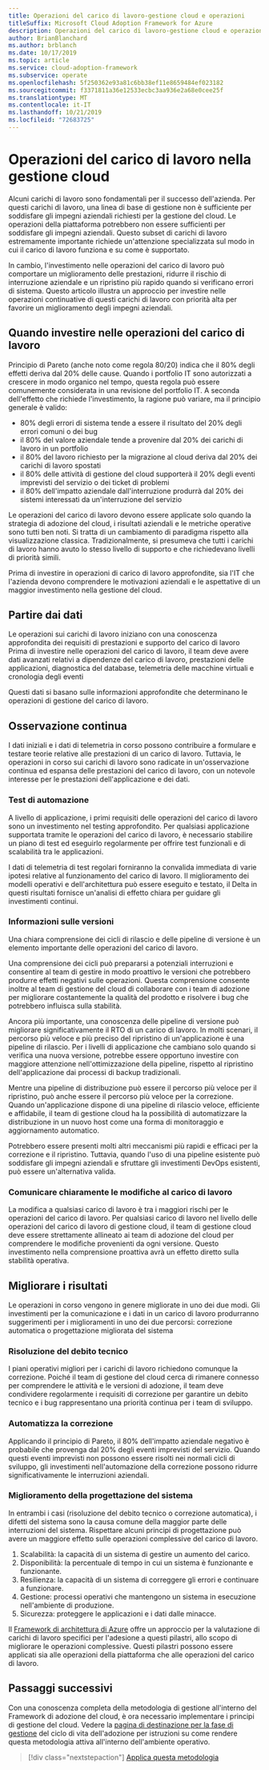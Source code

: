 ```yaml
---
title: Operazioni del carico di lavoro-gestione cloud e operazioni
titleSuffix: Microsoft Cloud Adoption Framework for Azure
description: Operazioni del carico di lavoro-gestione cloud e operazioni
author: BrianBlanchard
ms.author: brblanch
ms.date: 10/17/2019
ms.topic: article
ms.service: cloud-adoption-framework
ms.subservice: operate
ms.openlocfilehash: 5f250362e93a81c6bb38ef11e8659484ef023182
ms.sourcegitcommit: f3371811a36e12533ecbc3aa936e2a68e0cee25f
ms.translationtype: MT
ms.contentlocale: it-IT
ms.lasthandoff: 10/21/2019
ms.locfileid: "72683725"
---
```

# <a name="workload-operations-in-cloud-management"></a>Operazioni del carico di lavoro nella gestione cloud

Alcuni carichi di lavoro sono fondamentali per il successo dell'azienda. Per questi carichi di lavoro, una linea di base di gestione non è sufficiente per soddisfare gli impegni aziendali richiesti per la gestione del cloud. Le operazioni della piattaforma potrebbero non essere sufficienti per soddisfare gli impegni aziendali. Questo subset di carichi di lavoro estremamente importante richiede un'attenzione specializzata sul modo in cui il carico di lavoro funziona e su come è supportato.

In cambio, l'investimento nelle operazioni del carico di lavoro può comportare un miglioramento delle prestazioni, ridurre il rischio di interruzione aziendale e un ripristino più rapido quando si verificano errori di sistema. Questo articolo illustra un approccio per investire nelle operazioni continuative di questi carichi di lavoro con priorità alta per favorire un miglioramento degli impegni aziendali.

## <a name="when-to-invest-in-workload-operations"></a>Quando investire nelle operazioni del carico di lavoro

Principio di Pareto (anche noto come regola 80/20) indica che il 80% degli effetti deriva dal 20% delle cause. Quando i portfolio IT sono autorizzati a crescere in modo organico nel tempo, questa regola può essere comunemente considerata in una revisione del portfolio IT. A seconda dell'effetto che richiede l'investimento, la ragione può variare, ma il principio generale è valido:

- 80% degli errori di sistema tende a essere il risultato del 20% degli errori comuni o dei bug
- il 80% del valore aziendale tende a provenire dal 20% dei carichi di lavoro in un portfolio
- il 80% del lavoro richiesto per la migrazione al cloud deriva dal 20% dei carichi di lavoro spostati
- il 80% delle attività di gestione del cloud supporterà il 20% degli eventi imprevisti del servizio o dei ticket di problemi
- il 80% dell'impatto aziendale dall'interruzione produrrà dal 20% dei sistemi interessati da un'interruzione del servizio

Le operazioni del carico di lavoro devono essere applicate solo quando la strategia di adozione del cloud, i risultati aziendali e le metriche operative sono tutti ben noti. Si tratta di un cambiamento di paradigma rispetto alla visualizzazione classica. Tradizionalmente, si presumeva che tutti i carichi di lavoro hanno avuto lo stesso livello di supporto e che richiedevano livelli di priorità simili.

Prima di investire in operazioni di carico di lavoro approfondite, sia l'IT che l'azienda devono comprendere le motivazioni aziendali e le aspettative di un maggior investimento nella gestione del cloud.

## <a name="start-with-the-data"></a>Partire dai dati

Le operazioni sui carichi di lavoro iniziano con una conoscenza approfondita dei requisiti di prestazioni e supporto del carico di lavoro Prima di investire nelle operazioni del carico di lavoro, il team deve avere dati avanzati relativi a dipendenze del carico di lavoro, prestazioni delle applicazioni, diagnostica del database, telemetria delle macchine virtuali e cronologia degli eventi

Questi dati si basano sulle informazioni approfondite che determinano le operazioni di gestione del carico di lavoro.

## <a name="continued-observation"></a>Osservazione continua

I dati iniziali e i dati di telemetria in corso possono contribuire a formulare e testare teorie relative alle prestazioni di un carico di lavoro. Tuttavia, le operazioni in corso sui carichi di lavoro sono radicate in un'osservazione continua ed espansa delle prestazioni del carico di lavoro, con un notevole interesse per le prestazioni dell'applicazione e dei dati.

### <a name="testing-automation"></a>Test di automazione

A livello di applicazione, i primi requisiti delle operazioni del carico di lavoro sono un investimento nel testing approfondito. Per qualsiasi applicazione supportata tramite le operazioni del carico di lavoro, è necessario stabilire un piano di test ed eseguirlo regolarmente per offrire test funzionali e di scalabilità tra le applicazioni.

I dati di telemetria di test regolari forniranno la convalida immediata di varie ipotesi relative al funzionamento del carico di lavoro. Il miglioramento dei modelli operativi e dell'architettura può essere eseguito e testato, il Delta in questi risultati fornisce un'analisi di effetto chiara per guidare gli investimenti continui.

### <a name="understand-releases"></a>Informazioni sulle versioni

Una chiara comprensione dei cicli di rilascio e delle pipeline di versione è un elemento importante delle operazioni del carico di lavoro.

Una comprensione dei cicli può prepararsi a potenziali interruzioni e consentire al team di gestire in modo proattivo le versioni che potrebbero produrre effetti negativi sulle operazioni. Questa comprensione consente inoltre al team di gestione del cloud di collaborare con i team di adozione per migliorare costantemente la qualità del prodotto e risolvere i bug che potrebbero influisca sulla stabilità.

Ancora più importante, una conoscenza delle pipeline di versione può migliorare significativamente il RTO di un carico di lavoro. In molti scenari, il percorso più veloce e più preciso del ripristino di un'applicazione è una pipeline di rilascio. Per i livelli di applicazione che cambiano solo quando si verifica una nuova versione, potrebbe essere opportuno investire con maggiore attenzione nell'ottimizzazione della pipeline, rispetto al ripristino dell'applicazione dai processi di backup tradizionali.

Mentre una pipeline di distribuzione può essere il percorso più veloce per il ripristino, può anche essere il percorso più veloce per la correzione. Quando un'applicazione dispone di una pipeline di rilascio veloce, efficiente e affidabile, il team di gestione cloud ha la possibilità di automatizzare la distribuzione in un nuovo host come una forma di monitoraggio e aggiornamento automatico.

Potrebbero essere presenti molti altri meccanismi più rapidi e efficaci per la correzione e il ripristino. Tuttavia, quando l'uso di una pipeline esistente può soddisfare gli impegni aziendali e sfruttare gli investimenti DevOps esistenti, può essere un'alternativa valida.

### <a name="clearly-communicate-changes-to-the-workload"></a>Comunicare chiaramente le modifiche al carico di lavoro

La modifica a qualsiasi carico di lavoro è tra i maggiori rischi per le operazioni del carico di lavoro. Per qualsiasi carico di lavoro nel livello delle operazioni del carico di lavoro di gestione cloud, il team di gestione cloud deve essere strettamente allineato ai team di adozione del cloud per comprendere le modifiche provenienti da ogni versione. Questo investimento nella comprensione proattiva avrà un effetto diretto sulla stabilità operativa.

## <a name="improve-outcomes"></a>Migliorare i risultati

Le operazioni in corso vengono in genere migliorate in uno dei due modi. Gli investimenti per la comunicazione e i dati in un carico di lavoro produrranno suggerimenti per i miglioramenti in uno dei due percorsi: correzione automatica o progettazione migliorata del sistema

### <a name="technical-debt-resolution"></a>Risoluzione del debito tecnico

I piani operativi migliori per i carichi di lavoro richiedono comunque la correzione. Poiché il team di gestione del cloud cerca di rimanere connesso per comprendere le attività e le versioni di adozione, il team deve condividere regolarmente i requisiti di correzione per garantire un debito tecnico e i bug rappresentano una priorità continua per i team di sviluppo.

### <a name="automate-remediation"></a>Automatizza la correzione

Applicando il principio di Pareto, il 80% dell'impatto aziendale negativo è probabile che provenga dal 20% degli eventi imprevisti del servizio. Quando questi eventi imprevisti non possono essere risolti nei normali cicli di sviluppo, gli investimenti nell'automazione della correzione possono ridurre significativamente le interruzioni aziendali.

### <a name="improved-system-design"></a>Miglioramento della progettazione del sistema

In entrambi i casi (risoluzione del debito tecnico o correzione automatica), i difetti del sistema sono la causa comune della maggior parte delle interruzioni del sistema. Rispettare alcuni principi di progettazione può avere un maggiore effetto sulle operazioni complessive del carico di lavoro.

1. Scalabilità: la capacità di un sistema di gestire un aumento del carico.
2. Disponibilità: la percentuale di tempo in cui un sistema è funzionante e funzionante.
3. Resilienza: la capacità di un sistema di correggere gli errori e continuare a funzionare.
4. Gestione: processi operativi che mantengono un sistema in esecuzione nell'ambiente di produzione.
5. Sicurezza: proteggere le applicazioni e i dati dalle minacce.

Il [Framework di architettura di Azure](https://docs.microsoft.com/azure/architecture/guide/pillars) offre un approccio per la valutazione di carichi di lavoro specifici per l'adesione a questi pilastri, allo scopo di migliorare le operazioni complessive. Questi pilastri possono essere applicati sia alle operazioni della piattaforma che alle operazioni del carico di lavoro.

## <a name="next-steps"></a>Passaggi successivi

Con una conoscenza completa della metodologia di gestione all'interno del Framework di adozione del cloud, è ora necessario implementare i principi di gestione del cloud. Vedere la [pagina di destinazione per la fase di gestione](../index.md) del ciclo di vita dell'adozione per istruzioni su come rendere questa metodologia attiva all'interno dell'ambiente operativo.

> [!div class="nextstepaction"]
> [Applica questa metodologia](../index.md)
